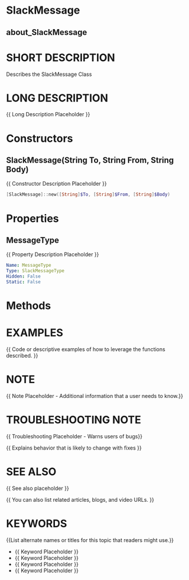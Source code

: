 # SlackMessage
## about_SlackMessage

# SHORT DESCRIPTION
Describes the SlackMessage Class

# LONG DESCRIPTION
{{ Long Description Placeholder }}


# Constructors
## SlackMessage(String To, String From, String Body)
{{ Constructor Description Placeholder }}

```powershell
[SlackMessage]::new([String]$To, [String]$From, [String]$Body)
```


# Properties
## MessageType
{{ Property Description Placeholder }}

```yaml
Name: MessageType
Type: SlackMessageType
Hidden: False
Static: False
```


# Methods

# EXAMPLES
{{ Code or descriptive examples of how to leverage the functions described. }}

# NOTE
{{ Note Placeholder - Additional information that a user needs to know.}}

# TROUBLESHOOTING NOTE
{{ Troubleshooting Placeholder - Warns users of bugs}}

{{ Explains behavior that is likely to change with fixes }}

# SEE ALSO
{{ See also placeholder }}

{{ You can also list related articles, blogs, and video URLs. }}

# KEYWORDS
{{List alternate names or titles for this topic that readers might use.}}

- {{ Keyword Placeholder }}
- {{ Keyword Placeholder }}
- {{ Keyword Placeholder }}
- {{ Keyword Placeholder }}    


